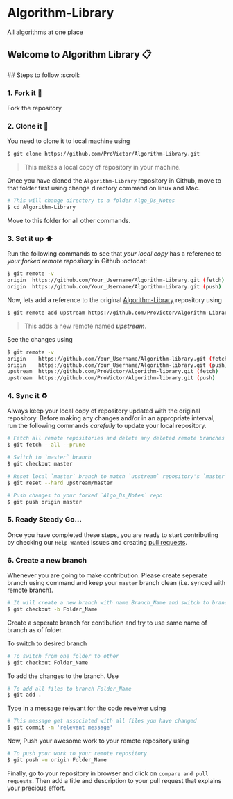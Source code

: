 # Algorithm-Library
All algorithms at one place

## Welcome to Algorithm Library :clipboard:
<Add Description>
## Steps to follow :scroll:

### 1. Fork it :fork_and_knife:
Fork the repository

### 2. Clone it :busts_in_silhouette:

You need to clone it to local machine using

```sh
$ git clone https://github.com/ProVictor/Algorithm-Library.git
```

> This makes a local copy of repository in your machine.

Once you have cloned the `Algorithm-Library` repository in Github, move to that folder first using change directory command on linux and Mac.

```sh
# This will change directory to a folder Algo_Ds_Notes
$ cd Algorithm-Library
```

Move to this folder for all other commands.

### 3. Set it up :arrow_up:

Run the following commands to see that *your local copy* has a reference to *your forked remote repository* in Github :octocat:

```sh
$ git remote -v
origin  https://github.com/Your_Username/Algorithm-Library.git (fetch)
origin  https://github.com/Your_Username/Algorithm-Library.git (push)
```

Now, lets add a reference to the original [Algorithm-Library](https://github.com/ProVictor/Algorithm-Library) repository using

```sh
$ git remote add upstream https://github.com/ProVictor/Algorithm-Library.git
```

> This adds a new remote named ***upstream***.

See the changes using

```sh
$ git remote -v
origin    https://github.com/Your_Username/Algorithm-library.git (fetch)
origin    https://github.com/Your_Username/Algorithm-library.git (push)
upstream  https://github.com/ProVictor/Algorithm-library.git (fetch)
upstream  https://github.com/ProVictor/Algorithm-library.git (push)
```

### 4. Sync it :recycle:

Always keep your local copy of repository updated with the original repository.
Before making any changes and/or in an appropriate interval, run the following commands *carefully* to update your local repository.

```sh
# Fetch all remote repositories and delete any deleted remote branches
$ git fetch --all --prune

# Switch to `master` branch
$ git checkout master

# Reset local `master` branch to match `upstream` repository's `master` branch
$ git reset --hard upstream/master

# Push changes to your forked `Algo_Ds_Notes` repo
$ git push origin master
```

### 5. Ready Steady Go... 

Once you have completed these steps, you are ready to start contributing by checking our `Help Wanted` Issues and creating [pull requests](https://github.com/ProVictor/Algorithm-library/pulls).

### 6. Create a new branch 

Whenever you are going to make contribution. Please create seperate branch using command and keep your `master` branch clean (i.e. synced with remote branch).

```sh
# It will create a new branch with name Branch_Name and switch to branch Folder_Name
$ git checkout -b Folder_Name
```

Create a seperate branch for contibution and try to use same name of branch as of folder.

To switch to desired branch

```sh
# To switch from one folder to other
$ git checkout Folder_Name
```

To add the changes to the branch. Use

```sh
# To add all files to branch Folder_Name
$ git add .
```

Type in a message relevant for the code reveiwer using

```sh
# This message get associated with all files you have changed
$ git commit -m 'relevant message'
```

Now, Push your awesome work to your remote repository using

```sh
# To push your work to your remote repository
$ git push -u origin Folder_Name
```

Finally, go to your repository in browser and click on `compare and pull requests`.
Then add a title and description to your pull request that explains your precious effort.



